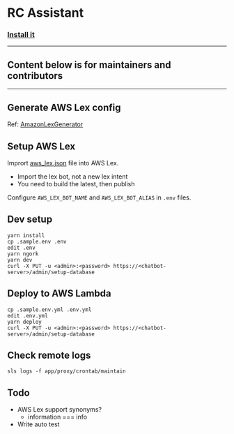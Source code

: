 # RC Assistant


### [Install it](https://www.ringcentral.com/apps/glip-rc-assistant-chatbot)


---

## Content below is for maintainers and contributors

---


## Generate AWS Lex config

Ref: [AmazonLexGenerator](https://github.com/tylerlong/AmazonLexGenerator)


## Setup AWS Lex

Imprort [aws_lex.json](aws_lex.json) file into AWS Lex.

- Import the lex bot, not a new lex intent
- You need to build the latest, then publish

Configure `AWS_LEX_BOT_NAME` and `AWS_LEX_BOT_ALIAS` in `.env` files.


## Dev setup

```
yarn install
cp .sample.env .env
edit .env
yarn ngork
yarn dev
curl -X PUT -u <admin>:<password> https://<chatbot-server>/admin/setup-database
```


## Deploy to AWS Lambda

```
cp .sample.env.yml .env.yml
edit .env.yml
yarn deploy
curl -X PUT -u <admin>:<password> https://<chatbot-server>/admin/setup-database
```


## Check remote logs

```
sls logs -f app/proxy/crontab/maintain
```


## Todo

- AWS Lex support synonyms?
    - information === info
- Write auto test
